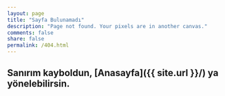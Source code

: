 ```yaml
---
layout: page
title: "Sayfa Bulunamadı"
description: "Page not found. Your pixels are in another canvas."
comments: false
share: false
permalink: /404.html
---  
```


## Sanırım kayboldun, [Anasayfa]({{ site.url }}/) ya yönelebilirsin.